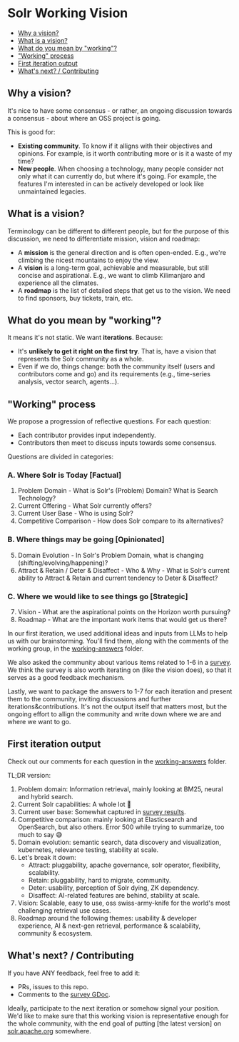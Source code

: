 # Solr Working Vision

* [Why a vision?](#why-a-vision)
* [What is a vision?](#what-is-a-vision)
* [What do you mean by "working"?](#what-do-you-mean-by-working)
* ["Working" process](#working-process)
* [First iteration output](#first-iteration-output)
* [What's next? / Contributing](#whats-next--contributing)

## Why a vision?
It's nice to have some consensus - or rather, an ongoing discussion towards a consensus - about where an OSS project is going.

This is good for:
* **Existing community**. To know if it alligns with their objectives and opinions. For example, is it worth contributing more or is it a waste of my time?
* **New people**. When choosing a technology, many people consider not only what it can currently do, but where it's going. For example, the features I'm interested in can be actively developed or look like unmaintained legacies.

## What is a vision?
Terminology can be different to different people, but for the purpose of this discussion, we need to differentiate mission, vision and roadmap:
* A **mission** is the general direction and is often open-ended. E.g., we're climbing the nicest mountains to enjoy the view.
* A **vision** is a long-term goal, achievable and measurable, but still concise and aspirational. E.g., we want to climb Kilimanjaro and experience all the climates.
* A **roadmap** is the list of detailed steps that get us to the vision. We need to find sponsors, buy tickets, train, etc.

## What do you mean by "working"?
It means it's not static. We want **iterations**. Because:
* It's **unlikely to get it right on the first try**. That is, have a vision that represents the Solr community as a whole.
* Even if we do, things change: both the community itself (users and contributors come and go) and its requirements (e.g., time-series analysis, vector search, agents...).

## "Working" process
We propose a progression of reflective questions. For each question:
* Each contributor provides input independently.
* Contributors then meet to discuss inputs towards some consensus.

Questions are divided in categories:

### A. Where Solr is Today [Factual]
1. Problem Domain - What is Solr's (Problem) Domain? What is Search Technology?
2. Current Offering - What Solr currently offers?
3. Current User Base - Who is using Solr?
4. Competitive Comparison - How does Solr compare to its alternatives?
### B. Where things may be going [Opinionated]
5. Domain Evolution - In Solr's Problem Domain, what is changing (shifting/evolving/happening)?
6. Attract & Retain / Deter & Disaffect - Who & Why - What is Solr’s current ability to Attract & Retain and current tendency to Deter & Disaffect?
### C. Where we would like to see things go [Strategic]
7. Vision - What are the aspirational points on the Horizon worth pursuing?
8. Roadmap - What are the important work items that would get us there?

In our first iteration, we used additional ideas and inputs from LLMs to help us with our brainstorming. You'll find them, along with the comments of the working group, in the [working-answers](working-answers) folder.

We also asked the community about various items related to 1-6 in a [survey](https://docs.google.com/document/d/1qK3Zkm_T1c_aewrjL3N1k0EqmvA-gl3CdFcpuB0XT0I/edit). We think the survey is also worth iterating on (like the vision does), so that it serves as a good feedback mechanism.

Lastly, we want to package the answers to 1-7 for each iteration and present them to the community, inviting discussions and further iterations&contributions. It's not the output itself that matters most, but the ongoing effort to allign the community and write down where we are and where we want to go.

## First iteration output
Check out our comments for each question in the [working-answers](working-answers) folder.

TL;DR version:
1. Problem domain: Information retrieval, mainly looking at BM25, neural and hybrid search.
2. Current Solr capabilities: A whole lot 🙂
3. Current user base: Somewhat captured in [survey results](https://docs.google.com/document/d/1qK3Zkm_T1c_aewrjL3N1k0EqmvA-gl3CdFcpuB0XT0I/edit?usp=sharing).
4. Competitive comparison: mainly looking at Elasticsearch and OpenSearch, but also others. Error 500 while trying to summarize, too much to say 😅
5. Domain evolution: semantic search, data discovery and visualization, kubernetes, relevance testing, stability at scale.
6. Let's break it down:
    * Attract: pluggability, apache governance, solr operator, flexibility, scalability.
    * Retain: pluggability, hard to migrate, community.
    * Deter: usability, perception of Solr dying, ZK dependency.
    * Disaffect: AI-related features are behind, stability at scale.
7. Vision: Scalable, easy to use, oss swiss-army-knife for the world's most challenging retrieval use cases.
8. Roadmap around the following themes: usability & developer experience, AI & next-gen retrieval, performance & scalability, community & ecosystem.

## What's next? / Contributing
If you have ANY feedback, feel free to add it:
* PRs, issues to this repo.
* Comments to the [survey GDoc](https://docs.google.com/document/d/1qK3Zkm_T1c_aewrjL3N1k0EqmvA-gl3CdFcpuB0XT0I/edit?usp=sharing).

Ideally, participate to the next iteration or somehow signal your position. We'd like to make sure that this working vision is representative enough for the whole community, with the end goal of putting [the latest version] on [solr.apache.org](https://solr.apache.org/) somewhere.